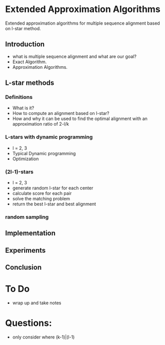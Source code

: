 # Extended Approximation Algorithms
Extended approximation algorithms for multiple sequence alignment based on l-star method.

## Introduction
- what is multiple sequence alignment and what are our goal?
- Exact Algorithm.
- Approximation Algorithms.

## L-star methods

### Definitions
- What is it?
- How to compute an alignment based on l-star?
- How and why it can be used to find the optimal alignment with an approximation ratio of 2-l/k

### L-stars with dynamic programming
- l = 2, 3
- Typical Dynamic programming
- Optimization

### (2l-1)-stars
- l = 2, 3
- generate random l-star for each center
- calculate score for each pair
- solve the matching problem
- return the best l-star and best alignment

### random sampling


## Implementation
## Experiments
## Conclusion

# To Do
- wrap up and take notes

# Questions:
- only consider where (k-1)|(l-1)
